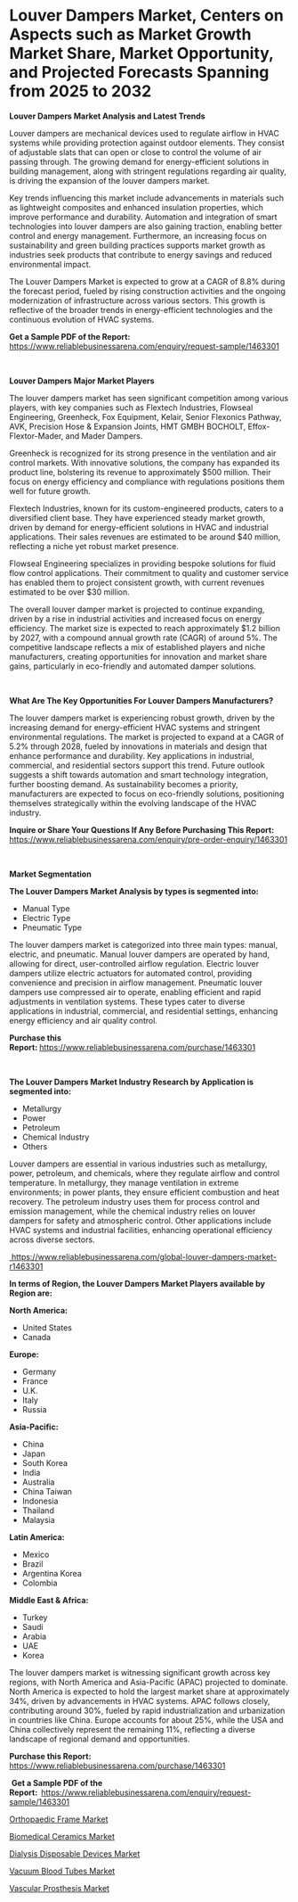 <p><h1>Louver Dampers Market, Centers on Aspects such as Market Growth Market Share, Market Opportunity, and Projected Forecasts Spanning from 2025 to 2032</h1></p><p><strong>Louver Dampers Market Analysis and Latest Trends</strong></p>
<p><p>Louver dampers are mechanical devices used to regulate airflow in HVAC systems while providing protection against outdoor elements. They consist of adjustable slats that can open or close to control the volume of air passing through. The growing demand for energy-efficient solutions in building management, along with stringent regulations regarding air quality, is driving the expansion of the louver dampers market. </p><p>Key trends influencing this market include advancements in materials such as lightweight composites and enhanced insulation properties, which improve performance and durability. Automation and integration of smart technologies into louver dampers are also gaining traction, enabling better control and energy management. Furthermore, an increasing focus on sustainability and green building practices supports market growth as industries seek products that contribute to energy savings and reduced environmental impact.</p><p>The Louver Dampers Market is expected to grow at a CAGR of 8.8% during the forecast period, fueled by rising construction activities and the ongoing modernization of infrastructure across various sectors. This growth is reflective of the broader trends in energy-efficient technologies and the continuous evolution of HVAC systems.</p></p>
<p><strong>Get a Sample PDF of the Report:&nbsp;</strong> <a href="https://www.reliablebusinessarena.com/enquiry/request-sample/1463301?utm_campaign=2195&utm_medium=2&utm_source=Github&utm_content=ia&utm_term=09042025&utm_id=louver-dampers">https://www.reliablebusinessarena.com/enquiry/request-sample/1463301</a></p>
<p>&nbsp;</p>
<p><strong>Louver Dampers Major Market Players</strong></p>
<p><p>The louver dampers market has seen significant competition among various players, with key companies such as Flextech Industries, Flowseal Engineering, Greenheck, Fox Equipment, Kelair, Senior Flexonics Pathway, AVK, Precision Hose & Expansion Joints, HMT GMBH BOCHOLT, Effox-Flextor-Mader, and Mader Dampers. </p><p>Greenheck is recognized for its strong presence in the ventilation and air control markets. With innovative solutions, the company has expanded its product line, bolstering its revenue to approximately $500 million. Their focus on energy efficiency and compliance with regulations positions them well for future growth.</p><p>Flextech Industries, known for its custom-engineered products, caters to a diversified client base. They have experienced steady market growth, driven by demand for energy-efficient solutions in HVAC and industrial applications. Their sales revenues are estimated to be around $40 million, reflecting a niche yet robust market presence.</p><p>Flowseal Engineering specializes in providing bespoke solutions for fluid flow control applications. Their commitment to quality and customer service has enabled them to project consistent growth, with current revenues estimated to be over $30 million. </p><p>The overall louver damper market is projected to continue expanding, driven by a rise in industrial activities and increased focus on energy efficiency. The market size is expected to reach approximately $1.2 billion by 2027, with a compound annual growth rate (CAGR) of around 5%. The competitive landscape reflects a mix of established players and niche manufacturers, creating opportunities for innovation and market share gains, particularly in eco-friendly and automated damper solutions.</p></p>
<p>&nbsp;</p>
<p><strong>What Are The Key Opportunities For Louver Dampers Manufacturers?</strong></p>
<p><p>The louver dampers market is experiencing robust growth, driven by the increasing demand for energy-efficient HVAC systems and stringent environmental regulations. The market is projected to expand at a CAGR of 5.2% through 2028, fueled by innovations in materials and design that enhance performance and durability. Key applications in industrial, commercial, and residential sectors support this trend. Future outlook suggests a shift towards automation and smart technology integration, further boosting demand. As sustainability becomes a priority, manufacturers are expected to focus on eco-friendly solutions, positioning themselves strategically within the evolving landscape of the HVAC industry.</p></p>
<p><strong>Inquire or Share Your Questions If Any Before Purchasing This Report:</strong> <a href="https://www.reliablebusinessarena.com/enquiry/pre-order-enquiry/1463301?utm_campaign=2195&utm_medium=2&utm_source=Github&utm_content=ia&utm_term=09042025&utm_id=louver-dampers">https://www.reliablebusinessarena.com/enquiry/pre-order-enquiry/1463301</a></p>
<p>&nbsp;</p>
<p><strong>Market Segmentation</strong></p>
<p><strong>The Louver Dampers Market Analysis by types is segmented into:</strong></p>
<p><ul><li>Manual Type</li><li>Electric Type</li><li>Pneumatic Type</li></ul></p>
<p><p>The louver dampers market is categorized into three main types: manual, electric, and pneumatic. Manual louver dampers are operated by hand, allowing for direct, user-controlled airflow regulation. Electric louver dampers utilize electric actuators for automated control, providing convenience and precision in airflow management. Pneumatic louver dampers use compressed air to operate, enabling efficient and rapid adjustments in ventilation systems. These types cater to diverse applications in industrial, commercial, and residential settings, enhancing energy efficiency and air quality control.</p></p>
<p><strong>Purchase this Report:&nbsp;</strong><a href="https://www.reliablebusinessarena.com/purchase/1463301?utm_campaign=2195&utm_medium=2&utm_source=Github&utm_content=ia&utm_term=09042025&utm_id=louver-dampers">https://www.reliablebusinessarena.com/purchase/1463301</a></p>
<p>&nbsp;</p>
<p><strong>The Louver Dampers Market Industry Research by Application is segmented into:</strong></p>
<p><ul><li>Metallurgy</li><li>Power</li><li>Petroleum</li><li>Chemical Industry</li><li>Others</li></ul></p>
<p><p>Louver dampers are essential in various industries such as metallurgy, power, petroleum, and chemicals, where they regulate airflow and control temperature. In metallurgy, they manage ventilation in extreme environments; in power plants, they ensure efficient combustion and heat recovery. The petroleum industry uses them for process control and emission management, while the chemical industry relies on louver dampers for safety and atmospheric control. Other applications include HVAC systems and industrial facilities, enhancing operational efficiency across diverse sectors.</p></p>
<p><a href="https://www.reliablebusinessarena.com/global-louver-dampers-market-r1463301?utm_campaign=2195&utm_medium=2&utm_source=Github&utm_content=ia&utm_term=09042025&utm_id=louver-dampers">&nbsp;https://www.reliablebusinessarena.com/global-louver-dampers-market-r1463301</a></p>
<p><strong>In terms of Region, the Louver Dampers Market Players available by Region are:</strong></p>
<p>
    <p> <strong> North America: </strong>
        <ul>
            <li>United States</li>
            <li>Canada</li>
        </ul>
        </p> 
    <p> <strong> Europe: </strong>
        <ul>
            <li>Germany</li>
            <li>France</li>
            <li>U.K.</li>
            <li>Italy</li>
            <li>Russia</li>
        </ul>
        </p> 
    <p> <strong> Asia-Pacific: </strong>
        <ul>
            <li>China</li>
            <li>Japan</li>
            <li>South Korea</li>
            <li>India</li>
            <li>Australia</li>
            <li>China Taiwan</li>
            <li>Indonesia</li>
            <li>Thailand</li>
            <li>Malaysia</li>
        </ul>
        </p> 
    <p> <strong> Latin America: </strong>
        <ul>
            <li>Mexico</li>
            <li>Brazil</li>
            <li>Argentina Korea</li>
            <li>Colombia</li>
        </ul>
        </p> 
    <p> <strong> Middle East & Africa: </strong>
        <ul>
            <li>Turkey</li>
            <li>Saudi</li>
            <li>Arabia</li>
            <li>UAE</li>
            <li>Korea</li>
        </ul>
    </p>
    </p>
<p><p>The louver dampers market is witnessing significant growth across key regions, with North America and Asia-Pacific (APAC) projected to dominate. North America is expected to hold the largest market share at approximately 34%, driven by advancements in HVAC systems. APAC follows closely, contributing around 30%, fueled by rapid industrialization and urbanization in countries like China. Europe accounts for about 25%, while the USA and China collectively represent the remaining 11%, reflecting a diverse landscape of regional demand and opportunities.</p></p>
<p><strong>Purchase this Report: </strong><a href="https://www.reliablebusinessarena.com/purchase/1463301?utm_campaign=2195&utm_medium=2&utm_source=Github&utm_content=ia&utm_term=09042025&utm_id=louver-dampers">https://www.reliablebusinessarena.com/purchase/1463301</a></p>
<p>&nbsp;<strong>Get a Sample PDF of the Report:&nbsp;&nbsp;</strong><a href="https://www.reliablebusinessarena.com/enquiry/request-sample/1463301?utm_campaign=2195&utm_medium=2&utm_source=Github&utm_content=ia&utm_term=09042025&utm_id=louver-dampers">https://www.reliablebusinessarena.com/enquiry/request-sample/1463301</a></p>
<p><strong></strong></p>
<p><p><a href="https://www.linkedin.com/pulse/key-insights-orthopaedic-frame-market-stakeholder-perspectives-aotte?utm_campaign=2195&utm_medium=2&utm_source=Github&utm_content=ia&utm_term=09042025&utm_id=louver-dampers">Orthopaedic Frame Market</a></p><p><a href="https://www.linkedin.com/pulse/scope-trends-biomedical-ceramics-market-latest-dynamics-iikff?utm_campaign=2195&utm_medium=2&utm_source=Github&utm_content=ia&utm_term=09042025&utm_id=louver-dampers">Biomedical Ceramics Market</a></p><p><a href="https://www.linkedin.com/pulse/current-future-growth-potential-dialysis-disposable-devices-musvf?utm_campaign=2195&utm_medium=2&utm_source=Github&utm_content=ia&utm_term=09042025&utm_id=louver-dampers">Dialysis Disposable Devices Market</a></p><p><a href="https://www.linkedin.com/pulse/vacuum-blood-tubes-market-projected-cagr-112-from-2025-2032-in-depth-4xage?utm_campaign=2195&utm_medium=2&utm_source=Github&utm_content=ia&utm_term=09042025&utm_id=louver-dampers">Vacuum Blood Tubes Market</a></p><p><a href="https://www.linkedin.com/pulse/examining-vascular-prosthesis-market-globally-latest-dxezf?utm_campaign=2195&utm_medium=2&utm_source=Github&utm_content=ia&utm_term=09042025&utm_id=louver-dampers">Vascular Prosthesis Market</a></p></p>